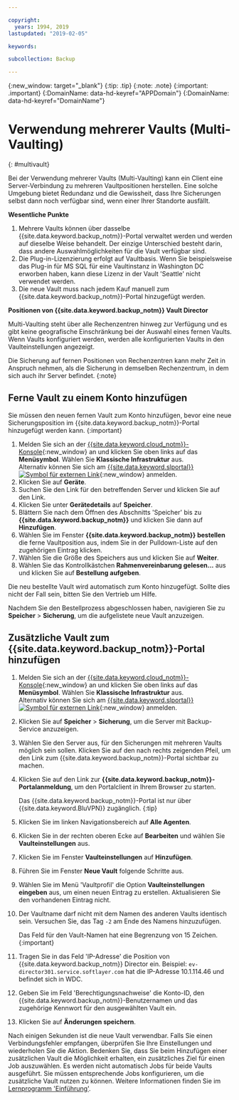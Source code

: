 ```yaml
---

copyright:
  years: 1994, 2019
lastupdated: "2019-02-05"

keywords:

subcollection: Backup

---
```

{:new_window: target="_blank"}
{:tip: .tip}
{:note: .note}
{:important: .important}
{:DomainName: data-hd-keyref="APPDomain"}
{:DomainName: data-hd-keyref="DomainName"}

# Verwendung mehrerer Vaults (Multi-Vaulting)
{: #multivault}

Bei der Verwendung mehrerer Vaults (Multi-Vaulting) kann ein Client eine Server-Verbindung zu mehreren Vaultpositionen herstellen. Eine solche Umgebung bietet Redundanz und die Gewissheit, dass Ihre Sicherungen selbst dann noch verfügbar sind, wenn einer Ihrer Standorte ausfällt.

**Wesentliche Punkte**

1. Mehrere Vaults können über dasselbe {{site.data.keyword.backup_notm}}-Portal verwaltet werden und werden auf dieselbe Weise behandelt. Der einzige Unterschied besteht darin, dass andere Auswahlmöglichkeiten für die Vault verfügbar sind.
2. Die Plug-in-Lizenzierung erfolgt auf Vaultbasis. Wenn Sie beispielsweise das Plug-in für MS SQL für eine Vaultinstanz in Washington DC erworben haben, kann diese Lizenz in der Vault 'Seattle' nicht verwendet werden.
3. Die neue Vault muss nach jedem Kauf manuell zum {{site.data.keyword.backup_notm}}-Portal hinzugefügt werden.



**Positionen von {{site.data.keyword.backup_notm}} Vault Director**

Multi-Vaulting steht über alle Rechenzentren hinweg zur Verfügung und es gibt keine geografische Einschränkung bei der Auswahl eines fernen Vaults. Wenn Vaults konfiguriert werden, werden alle konfigurierten Vaults in den Vaulteinstellungen angezeigt.

Die Sicherung auf fernen Positionen von Rechenzentren kann mehr Zeit in Anspruch nehmen, als die Sicherung in demselben Rechenzentrum, in dem sich auch ihr Server befindet.
{:note}

## Ferne Vault zu einem Konto hinzufügen

Sie müssen den neuen fernen Vault zum Konto hinzufügen, bevor eine neue Sicherungsposition im {{site.data.keyword.backup_notm}}-Portal hinzugefügt werden kann.
{:important}

1. Melden Sie sich an der [{{site.data.keyword.cloud_notm}}-Konsole](https://{DomainName}){:new_window} an und klicken Sie oben links auf das **Menüsymbol**. Wählen Sie **Klassische Infrastruktur** aus.<br/>
   Alternativ können Sie sich am [{{site.data.keyword.slportal}} ![Symbol für externen Link](../../icons/launch-glyph.svg "Symbol für externen Link")](https://control.softlayer.com/){:new_window} anmelden.
2. Klicken Sie auf **Geräte**.
3. Suchen Sie den Link für den betreffenden Server und klicken Sie auf den Link.
4. Klicken Sie unter **Gerätedetails** auf **Speicher**.
5. Blättern Sie nach dem Öffnen des Abschnitts 'Speicher' bis zu **{{site.data.keyword.backup_notm}}** und klicken Sie dann auf **Hinzufügen**.
6. Wählen Sie im Fenster **{{site.data.keyword.backup_notm}} bestellen** die ferne Vaultposition aus, indem Sie in der Pulldown-Liste auf den zugehörigen Eintrag klicken.
7. Wählen Sie die Größe des Speichers aus und klicken Sie auf **Weiter**.
8. Wählen Sie das Kontrollkästchen **Rahmenvereinbarung gelesen...** aus und klicken Sie auf **Bestellung aufgeben**.

Die neu bestellte Vault wird automatisch zum Konto hinzugefügt. Sollte dies nicht der Fall sein, bitten Sie den Vertrieb um Hilfe.

Nachdem Sie den Bestellprozess abgeschlossen haben, navigieren Sie zu **Speicher** > **Sicherung**, um die aufgelistete neue Vault anzuzeigen.

## Zusätzliche Vault zum {{site.data.keyword.backup_notm}}-Portal hinzufügen

1. Melden Sie sich an der [{{site.data.keyword.cloud_notm}}-Konsole](https://{DomainName}){:new_window} an und klicken Sie oben links auf das **Menüsymbol**. Wählen Sie **Klassische Infrastruktur** aus.<br/>
   Alternativ können Sie sich am [{{site.data.keyword.slportal}} ![Symbol für externen Link](../../icons/launch-glyph.svg "Symbol für externen Link")](https://control.softlayer.com/){:new_window} anmelden.
2. Klicken Sie auf **Speicher** > **Sicherung**, um die Server mit Backup-Service anzuzeigen.
3. Wählen Sie den Server aus, für den Sicherungen mit mehreren Vaults möglich sein sollen. Klicken Sie auf den nach rechts zeigenden Pfeil, um den Link zum {{site.data.keyword.backup_notm}}-Portal sichtbar zu machen.
4. Klicken Sie auf den Link zur **{{site.data.keyword.backup_notm}}-Portalanmeldung**, um den Portalclient in Ihrem Browser zu starten.

   Das {{site.data.keyword.backup_notm}}-Portal ist nur über {{site.data.keyword.BluVPN}} zugänglich.
   {:tip}
5. Klicken Sie im linken Navigationsbereich auf **Alle Agenten**.
6. Klicken Sie in der rechten oberen Ecke auf **Bearbeiten** und wählen Sie **Vaulteinstellungen** aus.
7. Klicken Sie im Fenster **Vaulteinstellungen** auf **Hinzufügen**.
8. Führen Sie im Fenster **Neue Vault** folgende Schritte aus.
  1. Wählen Sie im Menü 'Vaultprofil' die Option **Vaulteinstellungen eingeben** aus, um einen neuen Eintrag zu erstellen. Aktualisieren Sie den vorhandenen Eintrag nicht.
  2. Der Vaultname darf nicht mit dem Namen des anderen Vaults identisch sein. Versuchen Sie, das Tag `-2` am Ende des Namens hinzuzufügen. <br/>

     Das Feld für den Vault-Namen hat eine Begrenzung von 15 Zeichen.
     {:important}
  3. Tragen Sie in das Feld 'IP-Adresse' die Position von {{site.data.keyword.backup_notm}} Director ein. Beispiel: `ev-director301.service.softlayer.com` hat die IP-Adresse 10.1.114.46 und befindet sich in WDC.
  4. Geben Sie im Feld 'Berechtigungsnachweise' die Konto-ID, den {{site.data.keyword.backup_notm}}-Benutzernamen und das zugehörige Kennwort für den ausgewählten Vault ein.
  5. Klicken Sie auf **Änderungen speichern**.

Nach einigen Sekunden ist die neue Vault verwendbar. Falls Sie einen Verbindungsfehler empfangen, überprüfen Sie Ihre Einstellungen und wiederholen Sie die Aktion. Bedenken Sie, dass Sie beim Hinzufügen einer zusätzlichen Vault die Möglichkeit erhalten, ein zusätzliches Ziel für einen Job auszuwählen. Es werden nicht automatisch Jobs für beide Vaults ausgeführt. Sie müssen entsprechende Jobs konfigurieren, um die zusätzliche Vault nutzen zu können. Weitere Informationen finden Sie im [Lernprogramm 'Einführung'](/docs/infrastructure/Backup?topic=Backup-gettingstarted#getting-started).
